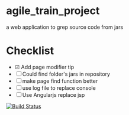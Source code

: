 # agile_train_project

a web application to grep source code from jars

# Checklist

- ☑ Add page modifier tip
- ☐ Could find folder's jars in repository
- ☐ make page find function better
- ☐ use log file to replace console
- ☐ Use Angularjs replace jsp


[![Build Status](https://buildhive.cloudbees.com/job/zhaozhiming/job/agile_train_project/badge/icon)](https://buildhive.cloudbees.com/job/zhaozhiming/job/agile_train_project/)
